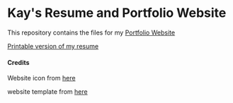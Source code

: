 # Kay's Resume and Portfolio Website

This repository contains the files for my [Portfolio Website](https://kaysdata.github.io/)

[Printable version of my resume](https://github.com/KaysData/KaysData.github.io/raw/master/Resume%01_01_2021.pdf)

#### Credits

Website icon from [here](https://www.onlygfx.com/wp-content/uploads/2018/01/blue-watercolor-circle-4.png)

website template from [here](https://github.com/jglovier/resume-template)
